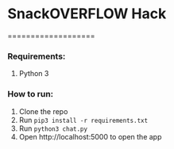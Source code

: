 # SnackOVERFLOW Hack
===================
### Requirements:
1. Python 3

### How to run:
1. Clone the repo
2. Run `pip3 install -r requirements.txt`
3. Run `python3 chat.py`
4. Open http://localhost:5000 to open the app

